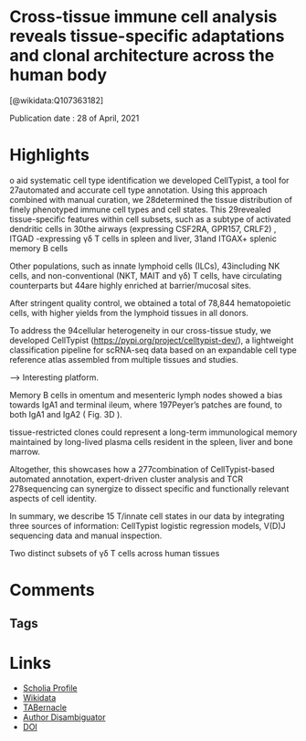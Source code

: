 
Cross-tissue immune cell analysis reveals tissue-specific adaptations and clonal architecture across the human body
===================================================================================================================
  
  [@wikidata:Q107363182]  
  
Publication date : 28 of April, 2021  

# Highlights

o  aid  systematic  cell  type  identification  we  developed  CellTypist,  a  tool  for      27automated  and  accurate  cell  type  annotation.  Using  this  approach  combined  with  manual  curation,  we  28determined   the   tissue   distribution   of   finely   phenotyped   immune   cell   types   and   cell   states.   This  29revealed  tissue-specific  features  within  cell  subsets,  such  as  a  subtype  of  activated  dendritic  cells  in  30the  airways  (expressing   CSF2RA,  GPR157,  CRLF2) ,   ITGAD -expressing  γδ  T  cells  in  spleen  and  liver,  31and   ITGAX+  splenic  memory  B  cells


Other  populations,  such  as  innate  lymphoid  cells  (ILCs),  43including  NK  cells,  and  non-conventional  (NKT,  MAIT  and  γδ)  T  cells,  have  circulating  counterparts  but  44are   highly   enriched   at   barrier/mucosal  sites. 

After  stringent  quality  control,  we  obtained  a  total  of  78,844  hematopoietic  cells,  with  higher  yields  from  the  lymphoid  tissues  in  all  donors.


 To  address  the  94cellular    heterogeneity    in    our    cross-tissue    study,    we    developed    CellTypist  (https://pypi.org/project/celltypist-dev/),  a  lightweight  classification  pipeline  for  scRNA-seq  data  based  on   an   expandable   cell   type  reference  atlas  assembled  from  multiple  tissues  and  studies.


--> Interesting platform.


Memory  B  cells  in  omentum  and  mesenteric  lymph  nodes  showed  a  bias  towards  IgA1  and  terminal  ileum,  where       197Peyer’s  patches  are  found,  to  both  IgA1  and  IgA2  ( Fig.  3D ).

tissue-restricted  clones  could  represent  a long-term  immunological  memory  maintained  by  long-lived  plasma  cells  resident  in  the  spleen,  liver  and   bone   marrow.   

 Altogether,  this  showcases  how  a  277combination   of   CellTypist-based   automated   annotation,   expert-driven   cluster   analysis   and   TCR  278sequencing   can   synergize   to   dissect   specific   and   functionally   relevant   aspects   of   cell   identity.    

In summary, we describe 15 T/innate cell states in our data by integrating three sources of information:
CellTypist logistic regression models, V(D)J sequencing data and manual inspection. 

Two distinct subsets of γδ T cells across human tissues



# Comments

## Tags

# Links
  
 * [Scholia Profile](https://scholia.toolforge.org/work/Q107363182)  
 * [Wikidata](https://www.wikidata.org/wiki/Q107363182)  
 * [TABernacle](https://tabernacle.toolforge.org/?#/tab/manual/Q107363182/P921%3BP4510)  
 * [Author Disambiguator](https://author-disambiguator.toolforge.org/work_item_oauth.php?id=Q107363182&batch_id=&match=1&author_list_id=&doit=Get+author+links+for+work)  
 * [DOI](https://doi.org/10.1101/2021.04.28.441762)  

